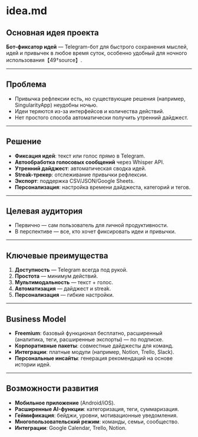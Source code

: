# idea.md

## Основная идея проекта
**Бот-фиксатор идей** — Telegram-бот для быстрого сохранения мыслей, идей и привычек в любое время суток, особенно удобный для ночного использования【49†source】.

---

## Проблема
- Привычка рефлексии есть, но существующие решения (например, SingularityApp) неудобны ночью.  
- Идеи теряются из-за интерфейсов и количества действий.  
- Нет простого способа автоматически получить утренний дайджест.

---

## Решение
- **Фиксация идей**: текст или голос прямо в Telegram.  
- **Автообработка голосовых сообщений** через Whisper API.  
- **Утренний дайджест**: автоматическая сводка идей.  
- **Streak-трекер**: отслеживание привычки рефлексии.  
- **Экспорт**: поддержка CSV/JSON/Google Sheets.  
- **Персонализация**: настройка времени дайджеста, категорий и тегов.

---

## Целевая аудитория
- Первично — сам пользователь для личной продуктивности.  
- В перспективе — все, кто хочет фиксировать идеи и привычки.

---

## Ключевые преимущества
1. **Доступность** — Telegram всегда под рукой.  
2. **Простота** — минимум действий.  
3. **Мультимодальность** — текст + голос.  
4. **Автоматизация** — дайджест и streak.  
5. **Персонализация** — гибкие настройки.

---

## Business Model
- **Freemium**: базовый функционал бесплатно, расширенный (аналитика, теги, расширенные экспорты) — по подписке.  
- **Корпоративные пакеты**: совместные дайджесты для команд.  
- **Интеграции**: платные модули (например, Notion, Trello, Slack).  
- **Персональные инсайты**: генерация рекомендаций на основе истории идей.

---

## Возможности развития
- **Мобильное приложение** (Android/iOS).  
- **Расширенные AI-функции**: категоризация, теги, суммаризация.  
- **Геймификация**: бейджи, уровни, мотивационные уведомления.  
- **Многопользовательский режим**: команды, семьи, сообщество.  
- **Интеграции**: Google Calendar, Trello, Notion.
